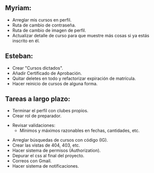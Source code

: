 ## Myriam:

- Arreglar mis cursos en perfil.
- Ruta de cambio de contraseña.
- Ruta de cambio de imagen de perfil.
- Actualizar detalle de curso para que muestre más cosas si ya estás inscrito en él.

## Esteban:

- Crear "Cursos dictados".
- Añadir Certificado de Aprobación.
- Quitar deletes en todo y refactorizar expiración de matrícula.
- Hacer reinicio de cursos de alguna forma.

## Tareas a largo plazo:

- Terminar el perfil con clubes propios.
- Crear rol de preparador.
* Revisar validaciones:
  - Mínimos y máximos razonables en fechas, cantidades, etc.
- Arreglar búsquedas de cursos con código (IG).
- Crear las vistas de 404, 403, etc.
- Hacer sistema de permisos (Authorization).
- Depurar el css al final del proyecto.
- Correos con Gmail.
- Hacer sistema de notificaciones.
